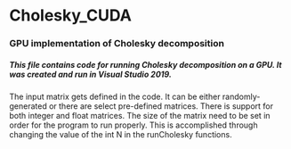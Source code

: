 # Cholesky_CUDA
### GPU implementation of Cholesky decomposition

##### This file contains code for running Cholesky decomposition on a GPU. It was created and run in Visual Studio 2019.

The input matrix gets defined in the code. It can be either randomly-generated or there are select pre-defined matrices. There is support for both integer and float matrices.
The size of the matrix need to be set in order for the program to run properly. This is accomplished through changing the value of the int N in the runCholesky functions.
